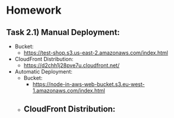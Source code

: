 # Homework

## Task 2.1) Manual Deployment:
- Bucket:
  -  https://test-shop.s3.us-east-2.amazonaws.com/index.html
- CloudFront Distribution:
  - https://d2chh1j28pve7u.cloudfront.net/
- Automatic Deployment:
  -  Bucket:
     - https://node-in-aws-web-bucket.s3.eu-west-1.amazonaws.com/index.html
  - CloudFront Distribution:
    - 
            